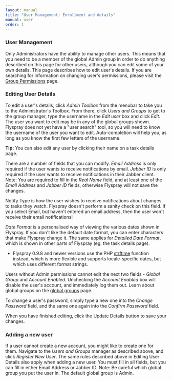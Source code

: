 ```yaml
---
layout: manual
title: "User Management: Enrollment and details"
manual: user
order: 1
---
```


### User Management

Only Administrators have the ability to manage other users. This means that you need to be a member of the global Admin group in order to do anything described on this page for other users, although you can edit some of your own details. This page describes how to edit user's details. If you are searching for information on changing user's permissions, please visit the [Group Permissions](/manual/group_permissions) page.


### Editing User Details

To edit a user's details, click *Admin Toolbox* from the menubar to take you to the Administrator's Toolbox.  From there, click *Users and Groups* to get to the group manager, type the username in the *Edit user* box and click *Edit*. The user you want to edit may be in any of the global groups shown. Flyspray does not yet have a "user search" tool, so you will need to know the username of the user you want to edit. Auto-completion will help you, as long as you know the first few letters of the username.

**Tip:** You can also edit any user by clicking their name on a task details page. 

There are a number of fields that you can modify.  *Email Address* is only required if the user wants to receive notifications by email. *Jabber ID* is only required if the user wants to receive notifications in their Jabber client. Note: You are required to fill in the *Real Name* field, and at least one of the *Email Address* and *Jabber ID* fields, otherwise Flyspray will not save the changes.

Notify Type is how the user wishes to receive notifications about changes to tasks they watch. Flyspray doesn't perform a sanity check on this field. If you select Email, but haven't entered an email address, then the user won't receive their email notifications!

*Date Format* is a personalised way of viewing the various dates shown in Flyspray. If you don't like the default date format, you can enter characters that make Flyspray change it. The same applies for *Detailed Date Format*, which is shown in other parts of Flyspray (eg. the task details page).

  * Flyspray 0.9.8 and newer versions use the PHP [strftime](http://php.net/strfatime) function instead, which is more flexible and supports locale-specific dates, but which uses different format strings.

Users without Admin permissions cannot edit the next two fields - *Global Group* and *Account Enabled*. Unchecking the *Account Enabled* box will disable the user's account, and immediately log them out. Learn about global groups on the [global groups](/manual/group_groups) page.

To change a user's password, simply type a new one into the *Change Password* field, and the same one again into the *Confirm Password* field.

When you have finished editing, click the Update Details button to save your changes.

### Adding a new user 

If a user cannot create a new account, you might like to create one for them. Navigate to the *Users and Groups* manager as described above, and click *Register New User*. The same rules described above in Editing User Details also apply when adding a new user. You must fill in all fields, but you can fill in either Email Address or Jabber ID. Note: Be careful which global group you put the user in. The default global group is Admin.
